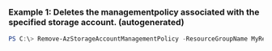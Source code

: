 
### Example 1: Deletes the managementpolicy associated with the specified storage account. (autogenerated)
```powershell
PS C:\> Remove-AzStorageAccountManagementPolicy -ResourceGroupName MyResourceGroup -StorageAccountName {StorageAccountName}


